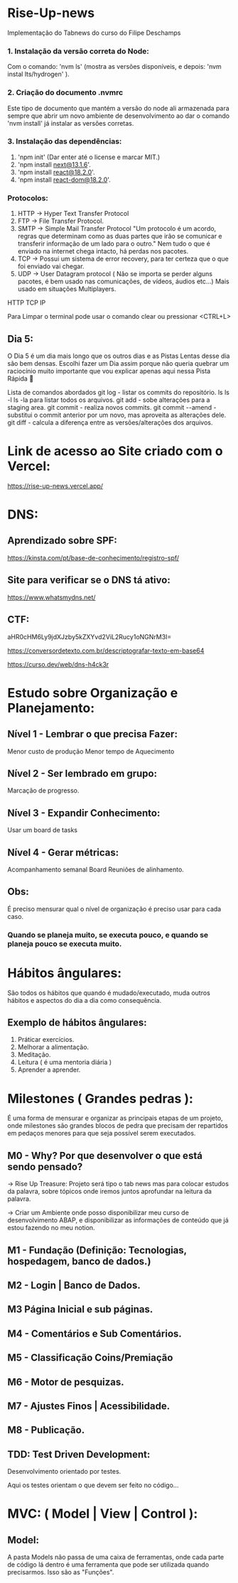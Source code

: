 # Rise-Up-news

Implementação do Tabnews do curso do Filipe Deschamps

### 1. Instalação da versão correta do Node:

Com o comando: 'nvm ls' (mostra as versões disponíveis, e depois: 'nvm instal lts/hydrogen' ).

### 2. Criação do documento .nvmrc

Este tipo de documento que mantém a versão do node ali armazenada para sempre que abrir um novo ambiente de desenvolvimento ao dar o comando 'nvm install' já instalar as versões corretas.

### 3. Instalação das dependências:

1. 'npm init' (Dar enter até o license e marcar MIT.)
2. 'npm install next@13.1.6'.
3. 'npm install react@18.2.0'.
4. 'npm install react-dom@18.2.0'.

### Protocolos:

1. HTTP -> Hyper Text Transfer Protocol
2. FTP -> File Transfer Protocol.
3. SMTP -> Simple Mail Transfer Protocol
   "Um protocolo é um acordo, regras que determinam como as duas partes que irão se comunicar e transferir informação de um lado para o outro."
   Nem tudo o que é enviado na internet chega intacto, há perdas nos pacotes.
4. TCP -> Possui um sistema de error recovery, para ter certeza que o que foi enviado vai chegar.
5. UDP -> User Datagram protocol ( Não se importa se perder alguns pacotes, é bem usado nas comunicações, de vídeos, áudios etc...) Mais usado em situações Multiplayers.

HTTP
TCP
IP

Para Limpar o terminal pode usar o comando clear ou pressionar <CTRL+L>

## Dia 5:

O Dia 5 é um dia mais longo que os outros dias e as Pistas Lentas desse dia são bem densas. Escolhi fazer um Dia assim porque não queria quebrar um raciocínio muito importante que vou explicar apenas aqui nessa Pista Rápida 🤝

Lista de comandos abordados
git log - listar os commits do repositório.
ls
ls -l
ls -la para listar todos os arquivos.
git add - sobe alterações para a staging area.
git commit - realiza novos commits.
git commit --amend - substitui o commit anterior por um novo, mas aproveita as alterações dele.
git diff - calcula a diferença entre as versões/alterações dos arquivos.

# Link de acesso ao Site criado com o Vercel:

https://rise-up-news.vercel.app/

# DNS:

## Aprendizado sobre SPF:

https://kinsta.com/pt/base-de-conhecimento/registro-spf/

## Site para verificar se o DNS tá ativo:

https://www.whatsmydns.net/

## CTF:

aHR0cHM6Ly9jdXJzby5kZXYvd2ViL2Rucy1oNGNrM3I=

https://conversordetexto.com.br/descriptografar-texto-em-base64

https://curso.dev/web/dns-h4ck3r

# Estudo sobre Organização e Planejamento:

## Nível 1 - Lembrar o que precisa Fazer:

Menor custo de produção
Menor tempo de Aquecimento

## Nível 2 - Ser lembrado em grupo:

Marcação de progresso.

## Nível 3 - Expandir Conhecimento:

Usar um board de tasks

## Nível 4 - Gerar métricas:

Acompanhamento semanal
Board
Reuniões de alinhamento.

## Obs:

É preciso mensurar qual o nível de organização é preciso usar para cada caso.

### Quando se planeja muito, se executa pouco, e quando se planeja pouco se executa muito.

# Hábitos ângulares:

São todos os hábitos que quando é mudado/executado, muda outros hábitos e aspectos do dia a dia como consequência.

## Exemplo de hábitos ângulares:

1. Práticar exercícios.
2. Melhorar a alimentação.
3. Meditação.
4. Leitura ( é uma mentoria diária )
5. Aprender a aprender.

# Milestones ( Grandes pedras ):

É uma forma de mensurar e organizar as principais etapas de um projeto, onde milestones são grandes blocos de pedra que precisam der repartidos em pedaços menores para que seja possível serem executados.

## M0 - Why? Por que desenvolver o que está sendo pensado?

-> Rise Up Treasure:
Projeto será tipo o tab news mas para colocar estudos da palavra, sobre tópicos onde iremos juntos aprofundar na leitura da palavra.

-> Criar um Ambiente onde posso disponibilizar meu curso de desenvolvimento ABAP, e disponibilizar as informações de conteúdo que já estou fazendo no meu notion.

## M1 - Fundação (Definição: Tecnologias, hospedagem, banco de dados.)

## M2 - Login | Banco de Dados.

## M3 Página Inicial e sub páginas.

## M4 - Comentários e Sub Comentários.

## M5 - Classificação Coins/Premiação

## M6 - Motor de pesquizas.

## M7 - Ajustes Finos | Acessibilidade.

## M8 - Publicação.

## TDD: Test Driven Development:

Desenvolvimento orientado por testes.

Aqui os testes orientam o que devem ser feito no código...

# MVC: ( Model | View | Control ):

## Model:

A pasta Models não passa de uma caixa de ferramentas, onde cada parte de código lá dentro é uma ferramenta que pode ser utilizada quando precisarmos. Isso são as "Funções".
